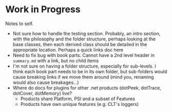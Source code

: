 # Work in Progress

Notes to self.

* Not sure how to handle the testing section. Probably, an intro section, with the philosophy and the folder structure, perhaps looking at the base classes, then each derived class should be detailed in the appropriate location. Perhaps a quick links doc here
* Need to fix bug with book parts. Cannot have a 2nd level header in `summary.md` with a link, but no child items
* I'm not sure on having a folder structure, especially for sub-levels. I think each book part needs to be in its own folder, but sub-folders would cause breaking links if we move them around (mind you, renaming would also cause breakages...)
* Where do docs for plugins for other .net products (dotPeek, dotTrace, dotCover, dotMemory) live?
    * Products share Platform, PSI and a subset of Features
    * Products have own unique features (e.g. CLT's loggers)
